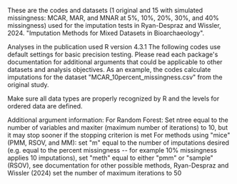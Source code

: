 These are the codes and datasets (1 original and 15 with simulated missingness: MCAR, MAR, and MNAR at 5%, 10%, 20%, 30%, and 40% missingness) used for the imputation tests in Ryan-Despraz and Wissler, 2024. "Imputation Methods for Mixed Datasets in Bioarchaeology". 

Analyses in the publication used R version 4.3.1
The following codes use default settings for basic precision testing. Please read each package's documentation for additional arguments that could be applicable to other datasets and analysis objectives.
As an example, the codes calculate imputations for the dataset "MCAR_10percent_missingness.csv" from the original study. 

Make sure all data types are properly recognized by R and the levels for ordered data are defined.

Additional argument information:
For Random Forest: Set ntree equal to the number of variables and maxiter (maximum number of iterations) to 10, but it may stop sooner if the stopping criterion is met
For methods using "mice" (PMM, RSOV, and MM): set "m" equal to the number of imputations desired (e.g. equal to the percent missingness -- for example 10% missingness applies 10 imputations), set "meth" equal to either "pmm" or "sample" (RSOV), see documentation for other possible methods, Ryan-Despraz and Wissler (2024) set the number of maximum iterations to 50

